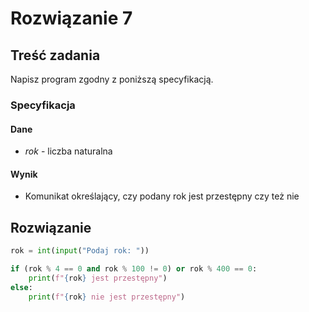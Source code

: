 # Rozwiązanie 7

## Treść zadania

Napisz program zgodny z poniższą specyfikacją.

### Specyfikacja

#### Dane

* $rok$ - liczba naturalna

#### Wynik

* Komunikat określający, czy podany rok jest przestępny czy też nie

## Rozwiązanie

```python
rok = int(input("Podaj rok: "))

if (rok % 4 == 0 and rok % 100 != 0) or rok % 400 == 0:
    print(f"{rok} jest przestępny")
else:
    print(f"{rok} nie jest przestępny")
```
